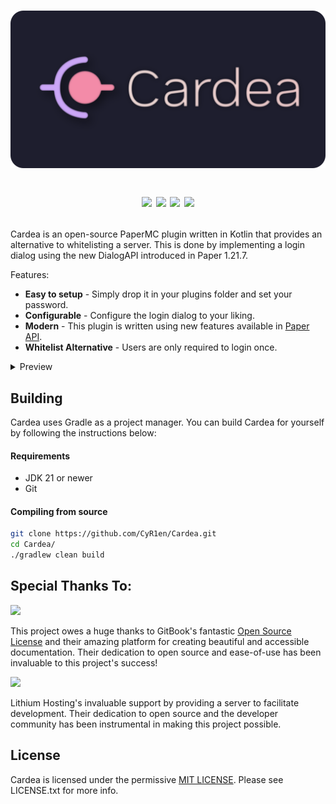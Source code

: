 
<h1 align="center">
     <img width=600 src="docs/icons/Cardea_Banner.png"/>
     <p align="center">
       <a href="https://github.com/CyR1en/Cardea/releases/latest"><img src="https://img.shields.io/github/v/release/cyr1en/Cardea?colorA=363a4f&colorB=a6da95&style=for-the-badge&logo=github&logoColor=cad3f5"></a>
       <a href="https://github.com/CyR1en/Cardea/releaseslatest"><img src="https://img.shields.io/github/license/cyr1en/Cardea?colorA=363a4f&colorB=91d7e3&style=for-the-badge&logo=data:image/svg+xml;base64,PHN2ZyB4bWxucz0iaHR0cDovL3d3dy53My5vcmcvMjAwMC9zdmciIHZpZXdCb3g9IjAgMCAyNTYgMjU2Ij4KPHBhdGggZD0iTTIxNiwzMlYxOTJhOCw4LDAsMCwxLTgsOEg3MmExNiwxNiwwLDAsMC0xNiwxNkgxOTJhOCw4LDAsMCwxLDAsMTZINDhhOCw4LDAsMCwxLTgtOFY1NkEzMiwzMiwwLDAsMSw3MiwyNEgyMDhBOCw4LDAsMCwxLDIxNiwzMloiIHN0eWxlPSJmaWxsOiAjQ0FEM0Y1OyIvPgo8L3N2Zz4=&logoColor=cad3f5"></a>
       <a href="https://discord.com/invite/qHM8kE4XHj"><img src="https://img.shields.io/discord/936346802402238514?style=for-the-badge&color=b7bdf8&labelColor=363a4f&logo=discord&logoColor=cad3f5"></a>
       <a href="https://ko-fi.com/cyr1en"><img src="https://img.shields.io/badge/Kofi-Support_Development-f5a97f?style=for-the-badge&logo=Kofi&logoColor=cad3f5&labelColor=363a4f"></a>
     </p>
</h1>

Cardea is an open-source PaperMC plugin written in Kotlin that provides an alternative to whitelisting a server. This is done by implementing a login dialog using the new DialogAPI introduced in Paper 1.21.7.

Features:
- **Easy to setup** - Simply drop it in your plugins folder and set your password.
- **Configurable** - Configure the login dialog to your liking.
- **Modern** - This plugin is written using new features available in [Paper API](https://docs.papermc.io/paper/).
- **Whitelist Alternative** - Users are only required to login once.

<details>
     <summary>Preview</summary>
     <p align="center">
         <img width="600" src="docs/img.png" >
     </p>
</details>

## Building

Cardea uses Gradle as a project manager. You can build Cardea for yourself by following the instructions below:

#### Requirements
* JDK 21 or newer
* Git

#### Compiling from source
```sh
git clone https://github.com/CyR1en/Cardea.git
cd Cardea/
./gradlew clean build
```

## Special Thanks To:
<div align="Left">
  <a href="https://www.gitbook.com/">
    <img width="230" src="https://i.imgur.com/SIPKmzS.png">
  </a>

  <p>This project owes a huge thanks to GitBook's fantastic <a href="https://docs.gitbook.com/account-management/plans/apply-for-the-non-profit-open-source-plan">Open Source License</a> and their amazing platform for creating beautiful and accessible documentation. Their dedication to open source and ease-of-use has been invaluable to this project's success!</p>

  <a href="https://lithiumhosting.com/">
    <img width="230" src="https://lithiumhosting.com/lithiumv8/images/svg/logo_horizontal_light.svg" />
  </a>

  <p>Lithium Hosting's invaluable support by providing a server to facilitate development. Their dedication to open source and the developer community has been instrumental in making this project possible.</p>
</div>

## License
Cardea is licensed under the permissive [MIT LICENSE](https://github.com/CyR1en/Cardea/blob/master/LICENSE). Please see LICENSE.txt for more info.
